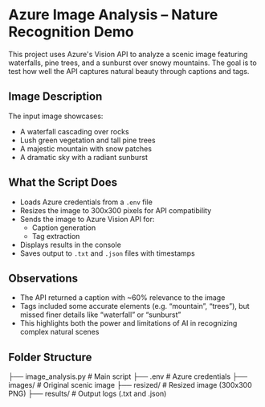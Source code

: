 # Azure Image Analysis – Nature Recognition Demo

This project uses Azure's Vision API to analyze a scenic image featuring waterfalls, pine trees, and a sunburst over snowy mountains. The goal is to test how well the API captures natural beauty through captions and tags.

## Image Description

The input image showcases:
- A waterfall cascading over rocks
- Lush green vegetation and tall pine trees
- A majestic mountain with snow patches
- A dramatic sky with a radiant sunburst

## What the Script Does

- Loads Azure credentials from a `.env` file
- Resizes the image to 300x300 pixels for API compatibility
- Sends the image to Azure Vision API for:
  - Caption generation
  - Tag extraction
- Displays results in the console
- Saves output to `.txt` and `.json` files with timestamps

## Observations

- The API returned a caption with ~60% relevance to the image
- Tags included some accurate elements (e.g. “mountain”, “trees”), but missed finer details like “waterfall” or “sunburst”
- This highlights both the power and limitations of AI in recognizing complex natural scenes

## Folder Structure
├── image_analysis.py         # Main script ├── .env                      # Azure credentials ├── images/                   # Original scenic image ├── resized/                  # Resized image (300x300 PNG) ├── results/                  # Output logs (.txt and .json)
